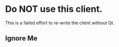 Do NOT use this client.
=======================

This is a failed effort to re-write the client without Qt.


Ignore Me
---------
